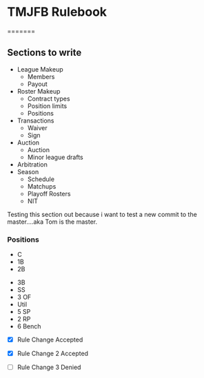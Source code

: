 # TMJFB Rulebook
=======

## Sections to write
* League Makeup
  * Members
  * Payout
* Roster Makeup
  * Contract types
  * Position limits
  * Positions
* Transactions
  * Waiver
  * Sign
* Auction
  * Auction
  * Minor league drafts
* Arbitration
* Season
  * Schedule
  * Matchups
  * Playoff Rosters
  * NIT
  


Testing this section out because i want to test a new commit to the master....aka Tom is the master.
    
  
### Positions
- C
- 1B
- 2B
* 3B
* SS
* 3 OF
* Util
* 5 SP
* 2 RP
* 6 Bench

- [X] Rule Change Accepted
- [X] Rule Change 2 Accepted
- [ ] Rule Change 3 Denied

